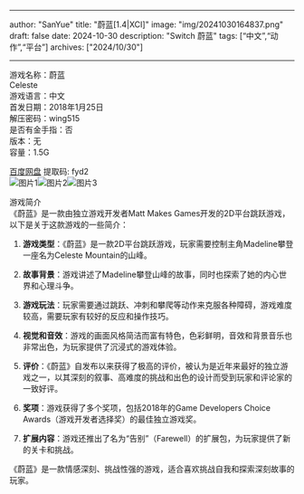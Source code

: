 
---
author: "SanYue"
title: "蔚蓝[1.4|XCI]"
image: "img/20241030164837.png"
draft: false
date: 2024-10-30
description: "Switch 蔚蓝"
tags: [“中文”,“动作”,“平台”]
archives: ["2024/10/30"]

---

游戏名称：蔚蓝   
Celeste    
游戏语言：中文  
首发日期：2018年1月25日  
解压密码：wing515  
是否有金手指：否  
版本：无   
容量：1.5G

[百度网盘](https://pan.baidu.com/s/12CAeK7VwT9YlAlSMKV9qIg) 提取码: fyd2  
![图片1](img/6b2d2cd.jpg)![图片2](img/5828af4b1ff4e7c1.jpg)![图片3](img/fe6bd5dda.jpg)  

游戏简介  
《蔚蓝》是一款由独立游戏开发者Matt Makes Games开发的2D平台跳跃游戏，以下是关于这款游戏的一些简介：

1. **游戏类型**：《蔚蓝》是一款2D平台跳跃游戏，玩家需要控制主角Madeline攀登一座名为Celeste Mountain的山峰。

2. **故事背景**：游戏讲述了Madeline攀登山峰的故事，同时也探索了她的内心世界和心理斗争。

3. **游戏玩法**：玩家需要通过跳跃、冲刺和攀爬等动作来克服各种障碍，游戏难度较高，需要玩家有较好的反应和操作技巧。

4. **视觉和音效**：游戏的画面风格简洁而富有特色，色彩鲜明，音效和背景音乐也非常出色，为玩家提供了沉浸式的游戏体验。

5. **评价**：《蔚蓝》自发布以来获得了极高的评价，被认为是近年来最好的独立游戏之一，以其深刻的叙事、高难度的挑战和出色的设计而受到玩家和评论家的一致好评。

6. **奖项**：游戏获得了多个奖项，包括2018年的Game Developers Choice Awards（游戏开发者选择奖）的最佳独立游戏奖。

7. **扩展内容**：游戏还推出了名为“告别”（Farewell）的扩展包，为玩家提供了新的关卡和挑战。

《蔚蓝》是一款情感深刻、挑战性强的游戏，适合喜欢挑战自我和探索深刻故事的玩家。
